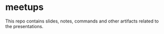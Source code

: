 # meetups
This repo contains slides, notes, commands and other artifacts related to the presentations. 

